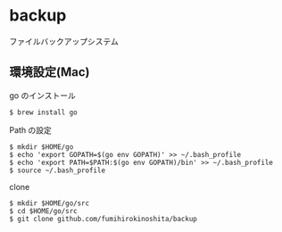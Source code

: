 # backup
ファイルバックアップシステム

## 環境設定(Mac)

go のインストール
```
$ brew install go
```

Path の設定
```
$ mkdir $HOME/go
$ echo 'export GOPATH=$(go env GOPATH)' >> ~/.bash_profile
$ echo 'export PATH=$PATH:$(go env GOPATH)/bin' >> ~/.bash_profile
$ source ~/.bash_profile
```

clone
```
$ mkdir $HOME/go/src
$ cd $HOME/go/src
$ git clone github.com/fumihirokinoshita/backup
```